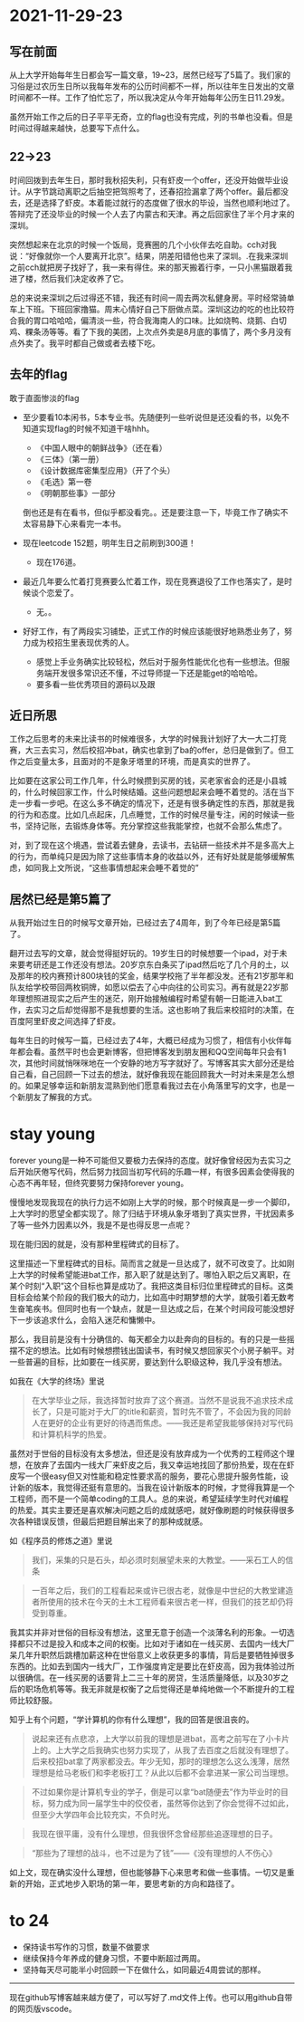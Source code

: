 # 2021-11-29-23

## 写在前面

从上大学开始每年生日都会写一篇文章，19~23，居然已经写了5篇了。我们家的习俗是过农历生日所以我每年发布的公历时间都不一样，所以往年生日发出的文章时间都不一样。工作了怕忙忘了，所以我决定从今年开始每年公历生日11.29发。

虽然开始工作之后的日子平平无奇，立的flag也没有完成，列的书单也没看。但是时间过得越来越快，总要写下点什么。

## 22→23

时间回拨到去年生日，那时我秋招失利，只有虾皮一个offer，还没开始做毕业设计。从字节跳动离职之后抽空把驾照考了，还春招捡漏拿了两个offer。最后都没去，还是选择了虾皮。本着能过就行的态度做了很水的毕设，当然也顺利地过了。答辩完了还没毕业的时候一个人去了内蒙古和天津。再之后回家住了半个月才来的深圳。

突然想起来在北京的时候一个饭局，竞赛圈的几个小伙伴去吃自助。cch对我说：“好像就你一个人要离开北京”。结果，阴差阳错他也来了深圳。.在我来深圳之前cch就把房子找好了，我一来有得住。来的那天搬着行李，一只小黑猫跟着我进了楼，然后我们决定收养了它。

总的来说来深圳之后过得还不错，我还有时间一周去两次私健身房。平时经常骑单车上下班。下班回家撸猫。周末心情好自己下厨做点菜。深圳这边的吃的也比较符合我的胃口哈哈哈，偏清淡一些，符合我海南人的口味。比如烧鸭、烧鹅、白切鸡、粿条汤等等。看了下我的美团，上次点外卖是8月底的事情了，两个多月没有点外卖了。我平时都自己做或者去楼下吃。

## 去年的flag

敢于直面惨淡的flag

- 至少要看10本闲书，5本专业书。先随便列一些听说但是还没看的书，以免不知道实现flag的时候不知道干啥hhh。
    - 《中国人眼中的朝鲜战争》（还在看）
    - 《三体》（第一册）
    - 《设计数据库密集型应用》（开了个头）
    - 《毛选》第一卷
    - 《明朝那些事》一部分
    
    倒也还是有在看书，但似乎都没看完。。还是要注意一下，毕竟工作了确实不太容易静下心来看完一本书。
    
- 现在leetcode 152题，明年生日之前刷到300道！
    - 现在176道。
- 最近几年要么忙着打竞赛要么忙着工作，现在竞赛退役了工作也落实了，是时候谈个恋爱了。
    - 无。。
- 好好工作，有了两段实习铺垫，正式工作的时候应该能很好地熟悉业务了，努力成为校招生里表现优秀的人。
    - 感觉上手业务确实比较轻松，然后对于服务性能优化也有一些想法。但服务端开发很多常识还不懂，不过导师提一下还是能get的哈哈哈。
    - 要多看一些优秀项目的源码以及跟

## 近日所思

工作之后思考的未来比读书的时候难很多，大学的时候我计划好了大一大二打竞赛，大三去实习，然后校招冲bat，确实也拿到了ba的offer，总归是做到了。但工作之后变量太多，且面对的不是象牙塔里的环境，而是真实的世界了。

比如要在这家公司工作几年，什么时候攒到买房的钱，买老家省会的还是小县城的，什么时候回家工作，什么时候结婚。这些问题想起来会睡不着觉的。活在当下走一步看一步吧。在这么多不确定的情况下，还是有很多确定性的东西，那就是我的行为和态度。比如几点起床，几点睡觉，工作的时候尽量专注，闲的时候读一些书，坚持记账，去锻炼身体等。充分掌控这些我能掌控，也就不会那么焦虑了。

对，到了现在这个境遇，尝试着去健身，去读书，去钻研一些技术并不是多高大上的行为，而单纯只是因为除了这些事情本身的收益以外，还有好处就是能够缓解焦虑，如同我上文所说，“这些事情想起来会睡不着觉的”

## 居然已经是第5篇了

从我开始过生日的时候写文章开始，已经过去了4周年，到了今年已经是第5篇了。

翻开过去写的文章，就会觉得挺好玩的。19岁生日的时候想要一个ipad，对于未来要考研还是工作还没有想法。20岁京东白条买了ipad然后吃了几个月的土，以及那年的校内赛预计800块钱的奖金，结果学校拖了半年都没发。还有21岁那年和队友给学校带回两枚铜牌，如愿以偿去了心中向往的公司实习。再有就是22岁那年理想照进现实之后产生的迷茫，刚开始接触编程时希望有朝一日能进入bat工作，去实习之后却觉得那不是我想要的生活。这也影响了我后来校招时的决策，在百度阿里虾皮之间选择了虾皮。

每年生日的时候写一篇，已经过去了4年，大概已经成为习惯了，相信有小伙伴每年都会看。虽然平时也会更新博客，但把博客发到朋友圈和QQ空间每年只会有1次，其他时间就悄咪咪地在一个安静的地方写字就好了。写博客其实大部分还是给自己看，自己回顾一下过去的想法，就好像我现在能回顾我大一时对未来是怎么想的。如果足够幸运和新朋友混熟到他们愿意看我过去在小角落里写的文字，也是一个新朋友了解我的方式。

# stay young

forever young是一种不可能但又要极力去保持的态度。就好像曾经因为去实习之后开始厌倦写代码，然后努力找回当初写代码的乐趣一样，有很多因素会使得我的心态不再年轻，但终究要努力保持forever young。

慢慢地发现我现在的执行力远不如刚上大学的时候，那个时候真是一步一个脚印，上大学时的愿望全都实现了。除了归结于环境从象牙塔到了真实世界，干扰因素多了等一些外力因素以外，我是不是也得反思一点呢？

现在能归因的就是，没有那种里程碑式的目标了。

这里描述一下里程碑式的目标。简而言之就是一旦达成了，就不可改变了。比如刚上大学的时候希望能进bat工作，那入职了就是达到了。哪怕入职之后又离职，在某个时刻“入职”这个目标也算是成功了。我把这类目标归位里程碑式的目标。这类目标会给某个阶段的我们极大的动力，比如高中时期梦想的大学，就吸引着无数考生奋笔疾书。但同时也有一个缺点，就是一旦达成之后，在某个时间段可能没想好下一步该追求什么，会陷入迷茫和慵懒中。

那么，我目前是没有十分确信的、每天都全力以赴奔向的目标的。有的只是一些摇摆不定的想法。比如有时候想攒钱出国读书，有时候又想回家买个小房子躺平。对一些普遍的目标，比如要在一线买房，要达到什么职级这种，我几乎没有想法。

如我在《大学的终场》里说

> 在大学毕业之际，我选择暂时放弃了这个赛道。当然不是说我不追求技术成长了，只是可能对于大厂的title和薪资，暂时先不管了，不会因为我的同龄人在更好的企业有更好的待遇而焦虑。——我还是希望我能够保持对写代码和计算机科学的热爱。
> 

虽然对于世俗的目标没有太多想法，但还是没有放弃成为一个优秀的工程师这个理想，在放弃了去国内一线大厂来虾皮之后，我又幸运地找回了那份热爱，现在在虾皮写一个很easy但又对性能和稳定性要求高的服务，要花心思提升服务性能，设计新的版本，我觉得还挺有意思的。当我在设计新版本的时候，才觉得我算是一个工程师，而不是一个简单coding的工具人。总的来说，希望延续学生时代对编程的热爱。其实主要还是喜欢解决问题之后的成就感吧，就好像刷题的时候获得很多次各种错误反馈，但最后把题目解出来了的那种成就感。

如《程序员的修炼之道》里说

> 我们，采集的只是石头，却必须时刻展望未来的大教堂。——采石工人的信条
> 

> 一百年之后，我们的工程看起来或许已很古老，就像是中世纪的大教堂建造者所使用的技术在今天的土木工程师看来很古老一样，但我们的技艺却仍将受到尊重。
> 

我其实并非对世俗的目标没有想法，这里无意于创造一个淡薄名利的形象。一切选择都只不过是投入和成本之间的权衡。比如对于诸如在一线买房、去国内一线大厂呆几年升职然后跳槽加薪这种在世俗意义上收获更多的事情，背后是要牺牲掉很多东西的。比如去到国内一线大厂，工作强度肯定是要比在虾皮高，因为我体验过所以很确信。在一线买房的话要背上二三十年的房贷，生活质量降低，以及30岁之后的职场危机等等。我无非就是权衡了之后觉得还是单纯地做一个不断提升的工程师比较舒服。

知乎上有个问题，“学计算机的你有什么理想”，我的回答是很沮丧的。

> 说起来还有点悲凉，上大学以前我的理想是进bat，高考之前写在了小卡片上的。上大学之后我确实也努力实现了，从我了去百度之后就没有理想了。后来校招bat拿了两家都没去。年少无知，那时的理想怎么这么浅薄，居然理想是给马老板们和李老板打工？从此以后都不会拿进某一家公司当理想。
> 

> 不过如果你是计算机专业的学子，倒是可以拿“bat随便去”作为毕业时的目标，努力成为同一届学生中的佼佼者，虽然等你达到了你会觉得不过如此，但至少大学四年会比较充实，不负时光。
> 

> 我现在很平庸，没有什么理想，但我很怀念曾经那些追逐理想的日子。
> 

> “那些为了理想的战斗，也不过是为了钱”——《没有理想的人不伤心》
> 

如上文，现在确实没什么理想，但也能够静下心来思考和做一些事情。一切又是重新的开始，正式地步入职场的第一年，要思考新的方向和路径了。

# to 24

- 保持读书写作的习惯，数量不做要求
- 继续保持今年养成的健身习惯，不要中断超过两周。
- 坚持每天尽可能半小时回顾一下在做什么，如同最近4周尝试的那样。

---
现在github写博客越来越方便了，可以写好了.md文件上传。也可以用github自带的网页版vscode。